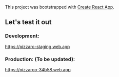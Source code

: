 This project was bootstrapped with [Create React App](https://github.com/facebook/create-react-app).

## Let's test it out
### Development:

https://pizzaro-staging.web.app

### Production: (To be updated):

https://pizzaroo-34b58.web.app
